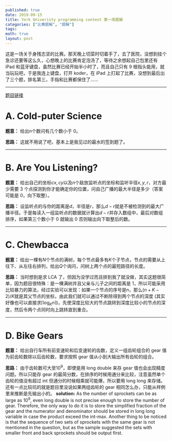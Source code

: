 ```yaml
---
published: true
date: 2019-09-15
title: York Univeristy programming contest 第一场题解
categories: ["比赛题解", "题解"]
tags:
math: true
layout: post
---
```


这是一场关于身残志坚的比赛。那天晚上切菜时切着手了，去了医院，没想到挂个急诊还要等这么久，心想晚上的比赛肯定泡汤了，等待之余想起自己包里还有 iPad 和蓝牙键盘，虽然比赛已经开始半小时了，而且自己只有 9 根指头能用，就当玩玩吧，于是我连上键盘，打开 koder，在 iPad 上打起了比赛，没想到最后出了三个题，排名第三，手指和比赛都保住了……

***
[题目链接](https://open.kattis.com/contests/beqggh/problems)

# A. Cold-puter Science

**题意：** 给出$n$个数问有几个数小于 0。

**思路：** 这就不用说了吧，基本上是我见过的最水的签到题了。

---

# B. Are You Listening?

**题意：** 给出自己的坐标$cx,cy$以及$n$个敌放监听点的坐标和监听半径$x,y,r$，对方最少需要 3 个点探测到你才能确定你的位置，问自己广播的最大半径是多少（答案可能是 0，向下取整）。

**思路：** 设监听点的与你的距离是$d$，半径是$r$，那么$d-r$就是不被检测到的最大广播半径。于是每读入一组监听点的数据就计算出$d-r$并存入数组中，最后对数组排序，如果第三个数小于 0 就输出 0 否则输出向下取整后的数。

---

# C. Chewbacca
**题意：** 给出一棵有$N$个节点的满树，每个节点最多有$K$个子节点，节点的需要从上往下、从左往右排列，给出$Q$个询问，问树上两个点的最短路径的长度。

**思路：** 当时想到是求 LCA 了，但因为没学过而且排到我了就没做，其实这题很简单，因为题目很特殊：是一棵满树并且父亲与儿子之间的距离是 1，所以可能采用比较暴力的算法，经过实验可以发现：如果一个节点的序号是$n$，那么$(n+K-2)/K$就是其父节点的坐标，由此我们就可以通过不断除得到两个节点的深度 (其实好像也可以直接求$\lceil \log_Kn \rceil$)，先使深度比较大的节点跳转到深度比较小的节点的深度，然后令两个点同时向上跳转直到重合。

---

# D. Bike Gears

**题意：** 给出自行车所有前变速轮和后变速轮的齿数，定义一组齿轮组合的 gear 值为前齿轮数除以后齿轮数，要求按照 gear 值从小到大输出所有齿轮的组合。

**思路：** 由于齿轮数可大至$10^9$，即使是用 long double 来存 gear 值也会出现精度问题。所以只能存 gear 的最简分数，在排序的时候用通分来比较，注意虽然单个齿轮的值没有超过 int 但通分的时候相乘就可能爆，所以要用 long long 来存储。还有一点比较坑的就是题目里没说如果两组齿轮的 gear 相同怎么办，只能从样例里来推断是先输出小的。
**solution:** As the number of sprockets can be as large as $10^9$, even long double is not precise enough to store the number of gear. Therefore, the only way to do it is to store the simplified fraction of the gear and the numerator and denominator should be stored in long long variable in case the product exceed the int-max. Another thing to be noticed is that the sequence of two sets of sprockets with the same gear is not mentioned in the question, but as the sample suggested the sets with smaller front and back sprockets should be output first.
